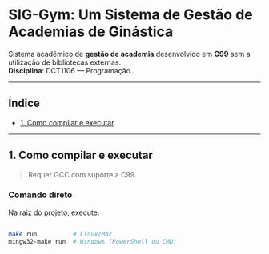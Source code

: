 # SIG-Gym: Um Sistema de Gestão de Academias de Ginástica

Sistema acadêmico de **gestão de academia** desenvolvido em **C99** sem a utilização de bibliotecas externas.  
**Disciplina**: DCT1106 — Programação.  

---

## Índice
- [1. Como compilar e executar](#1-como-compilar-e-executar)

---

## 1. Como compilar e executar
> Requer GCC com suporte a C99.

### Comando direto
Na raiz do projeto, execute:

```bash

make run          # Linux/Mac
mingw32-make run  # Windows (PowerShell ou CMD) 

```
